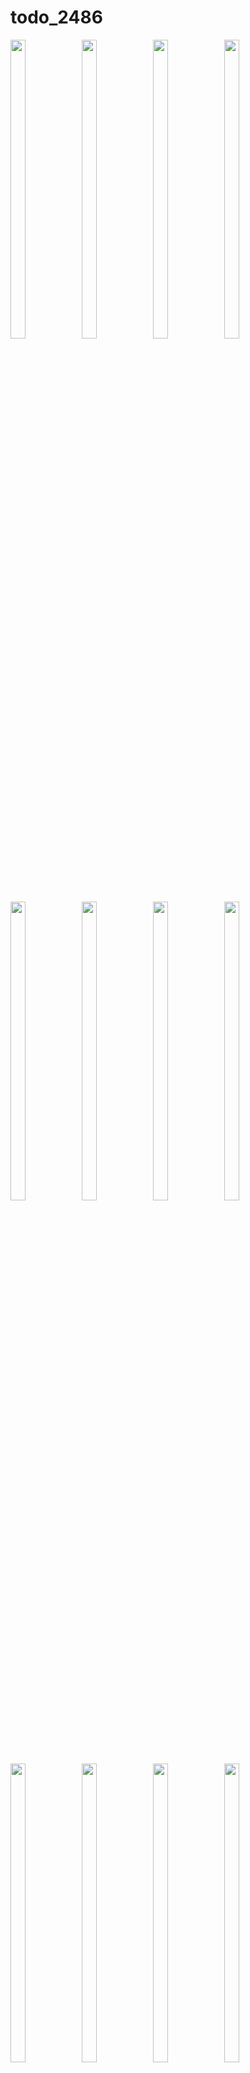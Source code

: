 # todo_2486

<p>
  <img align = "left"  src = "https://github.com/SJaynesh/Exam_Youtube/assets/115562979/67180eae-89da-486a-a237-0c27e653f8b7.png" width=22% height=35% >
  
  <img align = "left"  src = "https://github.com/SJaynesh/Exam_Youtube/assets/115562979/22bfe321-aacc-439b-992a-dc9e5ce5e746.png" width=22% height=35% >
 
  <img align = "left"  src = "https://github.com/SJaynesh/Exam_Youtube/assets/115562979/2b6f6be0-cc04-404f-a23d-8d359c415793.png" width=22% height=35% >
 
  <img  src = "https://github.com/SJaynesh/Exam_Youtube/assets/115562979/82042f54-ba89-49c4-8b60-ce6d6dbb41fc.png" width=22% height=35% >
</P>

<p>
  <img align = "left"  src = "https://github.com/SJaynesh/Exam_Youtube/assets/115562979/53d4d1c7-bc54-4053-897a-e0b43128ee9e.png" width=22% height=35% >
  
  <img align = "left"  src = "https://github.com/SJaynesh/Exam_Youtube/assets/115562979/f04ce6ac-b0f8-424a-87e4-bd6b1e769612.png" width=22% height=35% >
 
  <img align = "left"  src = "https://github.com/SJaynesh/Exam_Youtube/assets/115562979/e686ab8c-3461-466b-aba5-59b6280bab9f.png" width=22% height=35% >
 
  <img  src = "https://github.com/SJaynesh/Exam_Youtube/assets/115562979/3890c891-fc75-490d-985d-568af13bdf20.png" width=22% height=35% >
</P>

  <p>
  <img align = "left"  src = "https://github.com/SJaynesh/Exam_Youtube/assets/115562979/b67bf127-12d2-42c4-890c-01a00875bb6e.png" width=22% height=35% >
  
  <img align = "left"  src = "https://github.com/SJaynesh/Exam_Youtube/assets/115562979/30220842-95d2-41b2-aafe-fc7d63d69c67.png" width=22% height=35% >
 
  <img align = "left"  src = "https://github.com/SJaynesh/Exam_Youtube/assets/115562979/5d8d7041-2784-4db3-a896-8ca06f625887.png" width=22% height=35% >
 
  <img  src = "https://github.com/SJaynesh/Exam_Youtube/assets/115562979/8bc8c6a3-3685-4dee-b7b4-5eb662137cdd.png" width=22% height=35% >
</P>
  
  
  <p>
  <img align = "left"  src = "https://github.com/SJaynesh/Exam_Youtube/assets/115562979/6a7997f4-aa5d-457c-9dfb-ce427d14dd32.png" width=22% height=35% >
  
  <img align = "left"  src = "https://github.com/SJaynesh/Exam_Youtube/assets/115562979/0352546c-ab97-4fa7-879e-81571aba276b.png" width=22% height=35% >
 
  <img  src = "https://github.com/SJaynesh/Exam_Youtube/assets/115562979/72050570-08a9-414c-877b-e37959900e86.png" width=22% height=35% >
</P>
